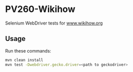 # PV260-Wikihow
Selenium WebDriver tests for www.wikihow.org

## Usage

Run these commands:

```bash
mvn clean install
mvn test -Dwebdriver.gecko.driver=<path to geckodriver>
